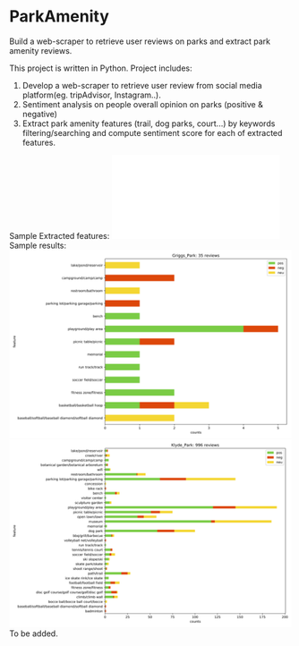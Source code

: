 # ParkAmenity
Build a web-scraper to retrieve user reviews on parks and extract park amenity reviews.  

This project is written in Python. 
Project includes:
1) Develop a web-scraper to retrieve user review from social media platform(eg. tripAdvisor, Instagram..).
2) Sentiment analysis on people overall opinion on parks (positive & negative)
3) Extract park amenity features (trail, dog parks, court...) by keywords filtering/searching and compute sentiment score for each of extracted features. 

Sample Extracted features:
![extracted feature opinions](feature_opinion.txt)
Sample results:
![Griggs_Park](Griggs_Park.png)
![Klyde_Park](Klyde_Park.png)
To be added.
